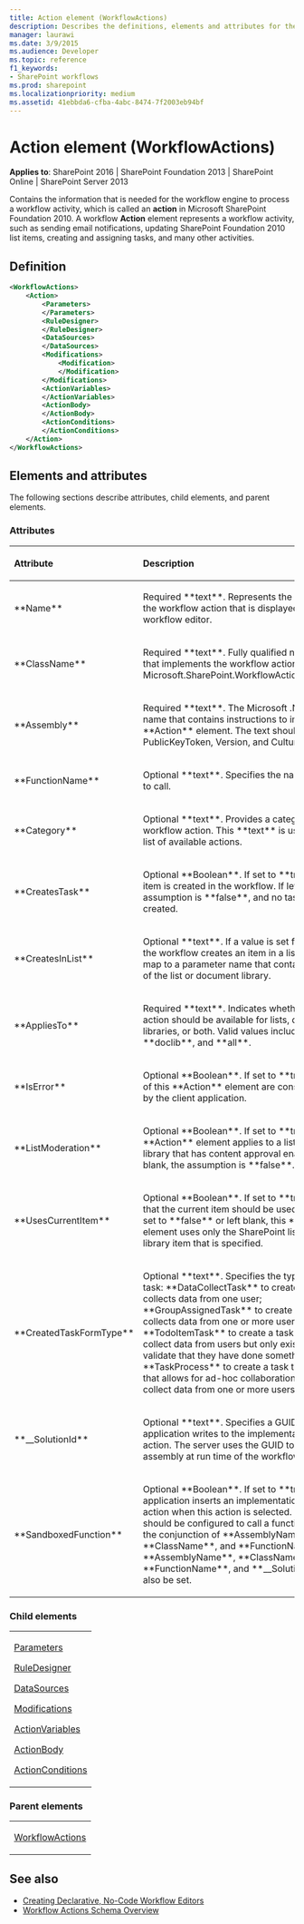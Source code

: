 ```yaml
---
title: Action element (WorkflowActions)
description: Describes the definitions, elements and attributes for the Action element (WorkflowActions) for SharePoint.
manager: laurawi
ms.date: 3/9/2015
ms.audience: Developer
ms.topic: reference
f1_keywords:
- SharePoint workflows
ms.prod: sharepoint
ms.localizationpriority: medium
ms.assetid: 41ebbda6-cfba-4abc-8474-7f2003eb94bf
---
```


# Action element (WorkflowActions)

**Applies to**: SharePoint 2016 | SharePoint Foundation 2013 | SharePoint Online | SharePoint Server 2013

Contains the information that is needed for the workflow engine to process a workflow activity, which is called an **action** in Microsoft SharePoint Foundation 2010. A workflow **Action** element represents a workflow activity, such as sending email notifications, updating SharePoint Foundation 2010 list items, creating and assigning tasks, and many other activities.

## Definition

```XML
<WorkflowActions>
    <Action>
        <Parameters>
        </Parameters>
        <RuleDesigner>
        </RuleDesigner>
        <DataSources>
        </DataSources>
        <Modifications>
            <Modification>
            </Modification>
        </Modifications>
        <ActionVariables>
        </ActionVariables>
        <ActionBody>
        </ActionBody>
        <ActionConditions>
        </ActionConditions>
    </Action>
</WorkflowActions>
```


## Elements and attributes

The following sections describe attributes, child elements, and parent elements.

### Attributes

<table>
<colgroup>
<col width="20%" />
<col width="80%" />
</colgroup>
<thead>
<tr class="header">
<th align="left"><p>Attribute</p></th>
<th align="left"><p>Description</p></th>
</tr>
</thead>
<tbody>
<tr class="odd">
<td align="left"><p>**Name**</p></td>
<td align="left"><p>Required **text**. Represents the description of the workflow action that is displayed to the workflow editor.</p></td>
</tr>
<tr class="even">
<td align="left"><p>**ClassName**</p></td>
<td align="left"><p>Required **text**. Fully qualified name of the class that implements the workflow action; for example, Microsoft.SharePoint.WorkflowActions.EmailActivity.</p></td>
</tr>
<tr class="odd">
<td align="left"><p>**Assembly**</p></td>
<td align="left"><p>Required **text**. The Microsoft .NET assembly name that contains instructions to implement the **Action** element. The text should include the PublicKeyToken, Version, and Culture.</p></td>
</tr>
<tr class="even">
<td align="left"><p>**FunctionName**</p></td>
<td align="left"><p>Optional **text**. Specifies the name of a function to call.</p></td>
</tr>
<tr class="odd">
<td align="left"><p>**Category**</p></td>
<td align="left"><p>Optional **text**. Provides a category for the workflow action. This **text** is used to filter the list of available actions.</p></td>
</tr>
<tr class="even">
<td align="left"><p>**CreatesTask**</p></td>
<td align="left"><p>Optional **Boolean**. If set to **true**, a task list item is created in the workflow. If left blank, the assumption is **false**, and no task list items are created.</p></td>
</tr>
<tr class="odd">
<td align="left"><p>**CreatesInList**</p></td>
<td align="left"><p>Optional **text**. If a value is set for this attribute, the workflow creates an item in a list. Values must map to a parameter name that contains the **ID** of the list or document library.</p></td>
</tr>
<tr class="even">
<td align="left"><p>**AppliesTo**</p></td>
<td align="left"><p>Required **text**. Indicates whether this workflow action should be available for lists, document libraries, or both. Valid values include **list**, **doclib**, and **all**.</p></td>
</tr>
<tr class="odd">
<td align="left"><p>**IsError**</p></td>
<td align="left"><p>Optional **Boolean**. If set to **true**, instances of this **Action** element are considered an error by the client application.</p></td>
</tr>
<tr class="even">
<td align="left"><p>**ListModeration**</p></td>
<td align="left"><p>Optional **Boolean**. If set to **true**, this **Action** element applies to a list or document library that has content approval enabled. If left blank, the assumption is **false**.</p></td>
</tr>
<tr class="odd">
<td align="left"><p>**UsesCurrentItem**</p></td>
<td align="left"><p>Optional **Boolean**. If set to **true**, indicates that the current item should be used or modified. If set to **false** or left blank, this **Action** element uses only the SharePoint list or document library item that is specified.</p></td>
</tr>
<tr class="even">
<td align="left"><p>**CreatedTaskFormType**</p></td>
<td align="left"><p>Optional **text**. Specifies the type of a created task: **DataCollectTask** to create a task that collects data from one user; **GroupAssignedTask** to create a task that collects data from one or more users; **TodoItemTask** to create a task that does not collect data from users but only exists for a user to validate that they have done something; or **TaskProcess** to create a task that has a form that allows for ad-hoc collaboration and might collect data from one or more users.</p></td>
</tr>
<tr class="odd">
<td align="left"><p>**__SolutionId**</p></td>
<td align="left"><p>Optional **text**. Specifies a GUID that the client application writes to the implementation-specific action. The server uses the GUID to help locate the assembly at run time of the workflow.</p></td>
</tr>
<tr class="even">
<td align="left"><p>**SandboxedFunction**</p></td>
<td align="left"><p>Optional **Boolean**. If set to **true**, the client application inserts an implementation-specific action when this action is selected. The action should be configured to call a function defined by the conjunction of **AssemblyName**, **ClassName**, and **FunctionName**. If set, **AssemblyName**, **ClassName**, **FunctionName**, and **__SolutionId** must also be set.</p></td>
</tr>
</tbody>
</table>

### Child elements

<table>
<colgroup>
<col width="100%" />
</colgroup>
<tbody>
<tr class="odd">
<td align="left"><p><a href="parameters-element-workflowinfo.md">Parameters</a></p>
<p><a href="ruledesigner-element-workflowinfo.md">RuleDesigner</a></p>
<p><a href="datasources-element-workflowinfo.md">DataSources</a></p>
<p><a href="modifications-element-workflowinfo.md">Modifications</a></p>
<p><a href="actionvariables-element-workflowinfo.md">ActionVariables</a></p>
<p><a href="actionbody-element-workflowinfo.md">ActionBody</a></p>
<p><a href="actionconditions-element-workflowinfo.md">ActionConditions</a></p></td>
</tr>
</tbody>
</table>


### Parent elements

<table>
<colgroup>
<col width="100%" />
</colgroup>
<tbody>
<tr class="odd">
<td align="left"><p><a href="workflowactions-element-workflowactions.md">WorkflowActions</a></p></td>
</tr>
</tbody>
</table>

## See also

- [Creating Declarative, No-Code Workflow Editors](https://msdn.microsoft.com/library/60dfda8d-e724-4d7d-9578-aa239c362dcf(Office.15).aspx)
- [Workflow Actions Schema Overview](https://msdn.microsoft.com/library/25da07cb-b228-43f2-9cdf-c8c71c3eabbb(Office.15).aspx)








